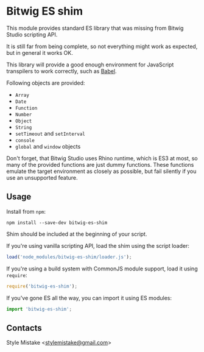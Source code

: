 # Bitwig ES shim

This module provides standard ES library that was missing from Bitwig Studio
scripting API.

It is still far from being complete, so not everything might work as expected,
but in general it works OK.

This library will provide a good enough environment for JavaScript transpilers
to work correctly, such as [Babel].

Following objects are provided:

* `Array`
* `Date`
* `Function`
* `Number`
* `Object`
* `String`
* `setTimeout` and `setInterval`
* `console`
* `global` and `window` objects

Don't forget, that Bitwig Studio uses Rhino runtime, which is ES3 at most,
so many of the provided functions are just dummy functions. These functions
emulate the target environment as closely as possible, but fail silently if
you use an unsupported feature.


## Usage

Install from `npm`:

```
npm install --save-dev bitwig-es-shim
```

Shim should be included at the beginning of your script.

If you're using vanilla scripting API, load the shim using the script loader:

```js
load('node_modules/bitwig-es-shim/loader.js');
```

If you're using a build system with CommonJS module support, load it using
`require`:

```js
require('bitwig-es-shim');
```

If you've gone ES all the way, you can import it using ES modules:

```js
import 'bitwig-es-shim';
```


## Contacts

Style Mistake <[stylemistake@gmail.com]>

[babel]: http://babeljs.io/
[stylemistake.com]: http://stylemistake.com/
[stylemistake@gmail.com]: mailto:stylemistake@gmail.com
